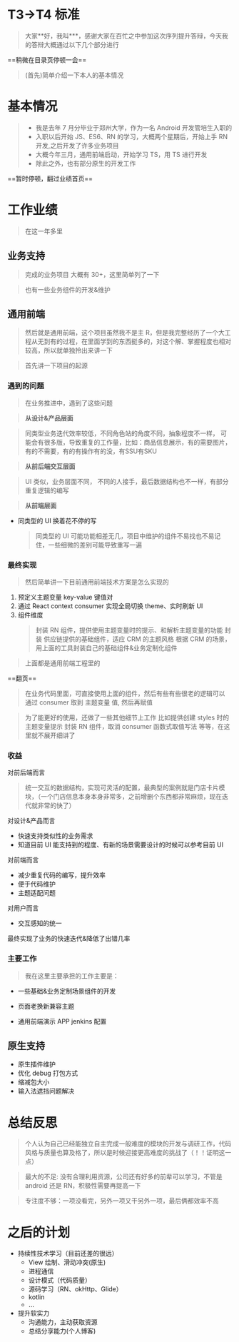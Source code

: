 # T3->T4 标准

> 大家\*\*好，我叫\*\*\*，感谢大家在百忙之中参加这次序列提升答辩，今天我的答辩大概通过以下几个部分进行

==稍微在目录页停顿一会==

> (首先)简单介绍一下本人的基本情况

# 基本情况

> - 我是去年 7 月分毕业于郑州大学，作为一名 Android 开发管培生入职的
> - 入职以后开始 JS、ES6、RN 的学习，大概两个星期后，开始上手 RN 开发,之后开发了许多业务项目
> - 大概今年三月，通用前端启动，开始学习 TS，用 TS 进行开发
> - 除此之外，也有部分原生的开发工作

==暂时停顿，翻过业绩首页==

# 工作业绩

> 在这一年多里

## 业务支持

> 完成的业务项目 大概有 30+，这里简单列了一下

> 也有一些业务组件的开发&维护

## 通用前端

> 然后就是通用前端，这个项目虽然我不是主 R，但是我完整经历了一个大工程从无到有的过程，在里面学到的东西挺多的，对这个解、掌握程度也相对较高，所以就单独拎出来讲一下

> 首先讲一下项目的起源

### 遇到的问题

> 在业务推进中，遇到了这些问题

> **从设计&产品层面**

> 同类型业务迭代效率较低，不同角色站的角度不同，抽象程度不一样， 可能会有很多版，导致重复的工作量，比如：商品信息展示，有的需要图片，有的不需要，有的有操作有的没，有SSU有SKU

> **从前后端交互层面**

> UI 类似，业务层面不同， 不同的人接手，最后数据结构也不一样，有部分重复逻辑的编写

> **从前端层面**

- 同类型的 UI 换着花不停的写
  > 同类型的 UI 可能功能相差无几，项目中维护的组件不易找也不易记住，一些细微的差别可能导致重写一遍

### 最终实现

> 然后简单讲一下目前通用前端技术方案是怎么实现的

1. 预定义主题变量 key-value 键值对
2. 通过 React context consumer 实现全局切换 theme、实时刷新 UI
3. 组件维度
   > 封装 RN 组件，提供使用主题变量时的提示、和解析主题变量的功能
   > 封装 供应链提供的基础组件，适应 CRM 的主题风格
   > 根据 CRM 的场景，用上面的工具封装自己的基础组件&业务定制化组件

> 上面都是通用前端工程里的

==翻页==

> 在业务代码里面，可直接使用上面的组件，然后有些有些很老的逻辑可以
> 通过 consumer 取到 主题变量 值, 然后再赋值

> 为了能更好的使用，还做了一些其他细节上工作
> 比如提供创建 styles 时的主题变量提示
> 封装 RN 组件，取消 consumer 函数式取值写法
> 等等，在这里就不展开细讲了

### 收益

对前后端而言

> 统一交互的数据结构，实现可灵活的配置，最典型的案例就是门店卡片模块，（一个门店信息本身本身非常多，之前增删个东西都非常麻烦，现在迭代就非常的快了）

对设计&产品而言

- 快速支持类似性的业务需求
- 知道目前 UI 能支持到的程度、有新的场景需要设计的时候可以参考目前 UI

对前端而言

- 减少重复代码的编写，提升效率
- 便于代码维护
- 主题适配问题

对用户而言

- 交互感知的统一

最终实现了业务的快速迭代&降低了出错几率

### 主要工作

> 我在这里主要承担的工作主要是：

- 一些基础&业务定制场景组件的开发
- 页面老换新兼容主题

- 通用前端演示 APP jenkins 配置

## 原生支持

- 原生插件维护
- 优化 debug 打包方式
- 缩减包大小
- 输入法遮挡问题解决

# 总结反思

> 个人认为自己已经能独立自主完成一般难度的模块的开发与调研工作，代码风格与质量也算及格了，所以是时候迎接更高难度的挑战了（！！证明这一点）

> 最大的不足: 没有合理利用资源，公司还有好多的前辈可以学习，不管是 android 还是 RN，积极性需要再提高一下

> 专注度不够：一项没看完，另外一项又干另外一项，最后俩都效率不高

# 之后的计划

- 持续性技术学习（目前还差的很远）
  - View 绘制、滑动冲突(原生)
  - 进程通信
  - 设计模式（代码质量）
  - 源码学习（RN、okHttp、Glide）
  - kotlin
  - ...
- 提升软实力
  - 沟通能力，主动获取资源
  - 总结分享能力(个人博客)
